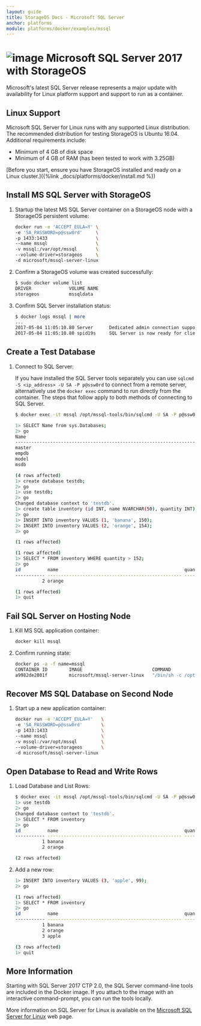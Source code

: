 ```yaml
---
layout: guide
title: StorageOS Docs - Microsoft SQL Server
anchor: platforms
module: platforms/docker/examples/mssql
---
```


# ![image](/images/docs/explore/mssqllogo.png) Microsoft SQL Server 2017 with StorageOS

 Microsoft's latest SQL Server release represents a major update with
 availability for Linux platform support and support to run as a container.

## Linux Support

Microsoft SQL Server for Linux runs with any supported Linux distribution.  The
recommended distribution for testing StorageOS is Ubuntu 16.04.  Additional
requirements include:

* Minimum of 4 GB of disk space
* Minimum of 4 GB of RAM (has been tested to work with 3.25GB)

[Before you start, ensure you have StorageOS installed and ready on a Linux
cluster.]({%link _docs/platforms/docker/install.md %})

## Install MS SQL Server with StorageOS

1. Startup the latest MS SQL Server container on a StorageOS node with a
   StorageOS persistent volume:

   ```bash
   docker run -e 'ACCEPT_EULA=Y' \
   -e 'SA_PASSWORD=p@ssw0rd'     \
   -p 1433:1433                  \
   --name mssql                  \
   -v mssql:/var/opt/mssql       \
   --volume-driver=storageos     \
   -d microsoft/mssql-server-linux
   ```

1. Confirm a StorageOS volume was created successfully:

   ```bash
   $ sudo docker volume list
   DRIVER              VOLUME NAME
   storageos           mssqldata
   ```

1. Confirm SQL Server installation status:

   ```bash
   $ docker logs mssql | more
   ...
   2017-05-04 11:05:10.80 Server      Dedicated admin connection support was established for listening locally on port 1434.
   2017-05-04 11:05:10.80 spid19s     SQL Server is now ready for client connections. This is an informational message; no user action is required.
   ```

## Create a Test Database

1. Connect to SQL Server:

   If you have installed the SQL Server tools separately you can use
   `sqlcmd -S <ip_address> -U SA -P p@ssw0rd` to connect from a remote server,
   alternatively use the `docker exec` command to run directly from the
   container.  The steps that follow apply to both methods of connecting to SQL
   Server.

   ```bash
   $ docker exec -it mssql /opt/mssql-tools/bin/sqlcmd -U SA -P p@ssw0rd

   1> SELECT Name from sys.Databases;
   2> go
   Name
   --------------------------------------------------------------------------------------------------------------------------------
   master
   empdb
   model
   msdb

   (4 rows affected)
   1> create database testdb;
   2> go
   1> use testdb;
   2> go
   Changed database context to 'testdb'.
   1> create table inventory (id INT, name NVARCHAR(50), quantity INT);
   2> go
   1> INSERT INTO inventory VALUES (1, 'banana', 150);
   2> INSERT INTO inventory VALUES (2, 'orange', 154);
   3> go

   (1 rows affected)

   (1 rows affected)
   1> SELECT * FROM inventory WHERE quantity > 152;
   2> go
   id          name                                               quantity
   ----------- -------------------------------------------------- -----------
             2 orange                                                     154

   (1 rows affected)
   1> quit
   ```

## Fail SQL Server on Hosting Node

1. Kill MS SQL application container:

   ```bash
   docker kill mssql
   ```

1. Confirm running state:

   ```bash
   docker ps -a -f name=mssql
   CONTAINER ID        IMAGE                          COMMAND                  CREATED             STATUS                       PORTS               NAMES
   a9982de2801f        microsoft/mssql-server-linux   "/bin/sh -c /opt/mssq"   12 minutes ago      Exited (137) 2 minutes ago                       mssql
   ```

## Recover MS SQL Database on Second Node

1. Start up a new application container:

   ```bash
   docker run -e 'ACCEPT_EULA=Y'   \
   -e 'SA_PASSWORD=p@ssw0rd'       \
   -p 1433:1433                    \
   --name mssql                    \
   -v mssql:/var/opt/mssql         \
   --volume-driver=storageos       \
   -d microsoft/mssql-server-linux
   ```

## Open Database to Read and Write Rows

1. Load Database and List Rows:

   ```bash
   $ docker exec -it mssql /opt/mssql-tools/bin/sqlcmd -U SA -P p@ssw0rd
   1> use testdb
   2> go
   Changed database context to 'testdb'.
   1> SELECT * FROM inventory
   2> go
   id          name                                               quantity
   ----------- -------------------------------------------------- -----------
             1 banana                                                     150
             2 orange                                                     154

   (2 rows affected)
   ```

1. Add a new row:

   ```bash
   1> INSERT INTO inventory VALUES (3, 'apple', 99);
   2> go

   (1 rows affected)
   1> SELECT * FROM inventory
   2> go
   id          name                                               quantity
   ----------- -------------------------------------------------- -----------
             1 banana                                                     150
             2 orange                                                     154
             3 apple                                                       99

   (3 rows affected)
   1> quit
   ```

## More Information

Starting with SQL Server 2017 CTP 2.0, the SQL Server command-line tools are
included in the Docker image. If you attach to the image with an interactive
command-prompt, you can run the tools locally.

More information on SQL Server for Linux is available on the
[Microsoft SQL Server for Linux](https://docs.microsoft.com/en-us/sql/linux/sql-server-linux-overview)
web page.
